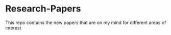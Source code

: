 # Research-Papers
This repo contains the new papers that are on my mind for different areas of interest

